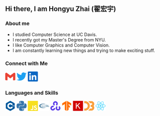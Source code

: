 ## Hi there, I am Hongyu Zhai (翟宏宇)

### About me
- I studied Computer Science at UC Davis.
- I recently got my Master's Degree from NYU.
- I like Computer Graphics and Computer Vision.
- I am constantly learning new things and trying to make exciting stuff.

### Connect with Me
[<img height="32" width="32" src="./icons/gmail.svg"/>](mailto:harvey.zhai@gmail.com)
[<img height="32" width="32" src="./icons/twitter.svg"/>](https://twitter.com/hongyu_zhai)
[<img height="32" width="32" src="./icons/linkedin.svg"/>](https://www.linkedin.com/in/hongyu-zhai-34b961139)

### Languages and Skills
[<img height="32" width="32" src="./icons/cplusplus.svg"/>](https://isocpp.org/)
[<img height="32" width="32" src="./icons/python.svg"/>](https://www.python.org/)
[<img height="32" width="32" src="./icons/javascript.svg"/>](https://developer.mozilla.org/en-US/docs/Web/JavaScript)
[<img height="32" width="32" src="./icons/opengl.svg"/>](https://www.opengl.org/)
[<img height="32" width="32" src="./icons/opencv.svg"/>](https://opencv.org/)
[<img height="32" width="32" src="./icons/tensorflow.svg"/>](https://www.tensorflow.org/)
[<img height="32" width="32" src="./icons/keras.svg"/>](https://keras.io/)
[<img height="32" width="32" src="./icons/d3dotjs.svg"/>](https://d3js.org/)
[<img height="32" width="32" src="./icons/react.svg"/>](https://reactjs.org/)
